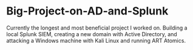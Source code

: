 # Big-Project-on-AD-and-Splunk
Currently the longest and most beneficial project I worked on. Building a local Splunk SIEM, creating a new domain with Active Directory, and attacking a Windows machine with Kali Linux and running ART Atomics.
